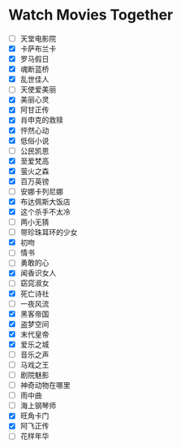 # Watch Movies Together

- [ ] 天堂电影院
- [x] 卡萨布兰卡
- [x] 罗马假日
- [x] 魂断蓝桥
- [x] 乱世佳人
- [ ] 天使爱美丽
- [x] 美丽心灵
- [x] 阿甘正传
- [x] 肖申克的救赎
- [x] 怦然心动
- [x] 低俗小说
- [ ] 公民凯恩
- [x] 至爱梵高
- [x] 萤火之森
- [x] 百万英镑
- [ ] 安娜卡列尼娜
- [x] 布达佩斯大饭店
- [x] 这个杀手不太冷
- [ ] 两小无猜
- [ ] 带珍珠耳环的少女
- [x] 初吻
- [ ] 情书
- [ ] 勇敢的心
- [x] 闻香识女人
- [ ] 窈窕淑女
- [x] 死亡诗社
- [ ] 一夜风流
- [x] 黑客帝国
- [x] 盗梦空间
- [x] 末代皇帝
- [x] 爱乐之城
- [ ] 音乐之声
- [ ] 马戏之王
- [ ] 剧院魅影
- [ ] 神奇动物在哪里
- [ ] 雨中曲
- [ ] 海上钢琴师
- [x] 旺角卡门
- [x] 阿飞正传
- [ ] 花样年华
